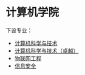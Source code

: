 # 计算机学院
下设专业：  

- [计算机科学与技术](计算机科学与技术.md)  
- [计算机科学与技术（卓越）](计算机科学与技术（卓越）.md)  
- [物联网工程](物联网工程.md)  
- [信息安全](信息安全.md)  